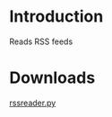 # Introduction #
Reads RSS feeds


# Downloads #
[rssreader.py](http://quickanddirty.googlecode.com/files/rssreader.py)